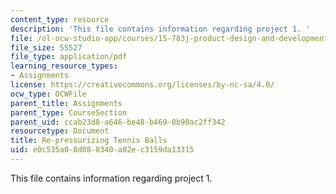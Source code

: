 ```yaml
---
content_type: resource
description: 'This file contains information regarding project 1. '
file: /ol-ocw-studio-app/courses/15-783j-product-design-and-development-spring-2006/e0c535a08d088340a02ec3159da13315_smp_dgn_prj_pro1.pdf
file_size: 55527
file_type: application/pdf
learning_resource_types:
- Assignments
license: https://creativecommons.org/licenses/by-nc-sa/4.0/
ocw_type: OCWFile
parent_title: Assignments
parent_type: CourseSection
parent_uid: ccab23d8-a646-be48-b469-0b90ac2ff342
resourcetype: Document
title: Re-pressurizing Tennis Balls
uid: e0c535a0-8d08-8340-a02e-c3159da13315
---
```

This file contains information regarding project 1. 